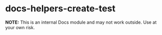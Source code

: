 # docs-helpers-create-test

**NOTE:** This is an internal Docs module and may not work outside. Use at your own risk.